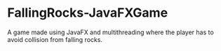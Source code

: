 # FallingRocks-JavaFXGame
A game made using JavaFX and multithreading where the player has to avoid collision from falling rocks.
